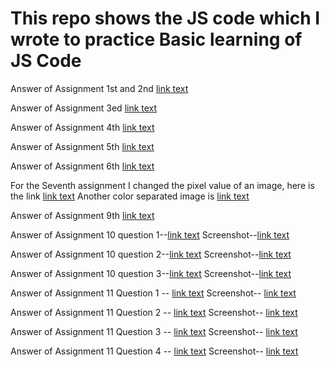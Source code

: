 # This repo shows the JS code which I wrote to practice Basic learning of JS Code

Answer of Assignment 1st and 2nd [link text](https://github.com/ChinmoyDas12/Code-practice/blob/main/Class_1%262)

Answer of Assignment 3ed [link text](https://github.com/ChinmoyDas12/Code-practice/blob/main/Class_3_practice)

Answer of Assignment 4th [link text](https://github.com/ChinmoyDas12/Code-practice/blob/main/Class_4_practice)

Answer of Assignment 5th [link text](https://github.com/ChinmoyDas12/Code-practice/blob/main/Class_5_practice)

Answer of Assignment 6th [link text](https://github.com/ChinmoyDas12/Basic_JS_Code_Practice/blob/main/Class_6_practice)

For the Seventh assignment I changed the pixel value of an image, here is the link [link text](https://github.com/ChinmoyDas12/Basic_JS_Code_Practice/blob/main/gray-emoji.png)
Another color separated image is [link text](https://github.com/ChinmoyDas12/Basic_JS_Code_Practice/blob/main/Image%20color%20seperated.png)

Answer of Assignment 9th [link text](https://code.earthengine.google.com/b96535f5994c34d905104174d814bced)

Answer of Assignment 10 question 1--[link text](https://code.earthengine.google.com/b913184d535fd3a95262143918b141ae)
Screenshot--[link text](https://github.com/ChinmoyDas12/Basic_JS_Code_Practice/blob/a3ffad78440f4e3291b83e884d45aca9e4f2131e/1.png)

Answer of Assignment 10 question 2--[link text](https://code.earthengine.google.com/482790588a61da0a224421458745e1a4)
Screenshot--[link text](https://github.com/ChinmoyDas12/Basic_JS_Code_Practice/blob/77cbde174c123ede00707296b0dca0140826f6ff/2.png)

Answer of Assignment 10 question 3--[link text](https://code.earthengine.google.com/1e9c94e22016fe7e07e0060e21d5a9c2)
Screenshot--[link text](https://github.com/ChinmoyDas12/Basic_JS_Code_Practice/blob/77cbde174c123ede00707296b0dca0140826f6ff/3.png)

Answer of Assignment 11 Question 1 -- [link text](https://code.earthengine.google.com/2d034b18324d6bd00ce3bbef7f83e06a)
Screenshot-- [link text](https://github.com/ChinmoyDas12/Basic_JS_Code_Practice/blob/230e9c591d357218ac5b9fe71bd370c5f890d8f1/1.png)

Answer of Assignment 11 Question 2 -- [link text](https://code.earthengine.google.com/b52b753df580d993eef87885c9268385)
Screenshot-- [link text](https://github.com/ChinmoyDas12/Basic_JS_Code_Practice/blob/e967e3ef100f5167f8441579cc7562a9c70ba76d/2.png)

Answer of Assignment 11 Question 3 -- [link text](https://code.earthengine.google.com/14237651ca770af43806bacac8725187)
Screenshot-- [link text](https://github.com/ChinmoyDas12/Basic_JS_Code_Practice/blob/4a2ad12c2dd61d651c1f166d171200ac9b882244/q3.png)

Answer of Assignment 11 Question 4 -- [link text](https://code.earthengine.google.com/3a113143df4545ed4a664e4d8a28d437)
Screenshot-- [link text](https://github.com/ChinmoyDas12/Basic_JS_Code_Practice/blob/d54bb6512c7e231080b8afc14f42a1777804bf80/qs4.png)


